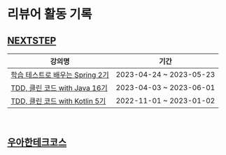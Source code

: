 # 리뷰어 활동 기록

## [NEXTSTEP](https://edu.nextstep.camp/)

| 강의명                                                                          | 기간                      |
|------------------------------------------------------------------------------|-------------------------|
| [학습 테스트로 배우는 Spring 2기](/next-step/learning-spring-with-learning-tests-2.md) | 2023-04-24 ~ 2023-05-23 |
| [TDD, 클린 코드 with Java 16기](/next-step/tdd-clean-code-with-java-16.md)        | 2023-04-03 ~ 2023-06-01 |
| [TDD, 클린 코드 with Kotlin 5기](/next-step/tdd-clean-code-with-kotlin-5.md)      | 2022-11-01 ~ 2023-01-02 |

<br>

## [우아한테크코스](https://woowacourse.github.io)

<br>
